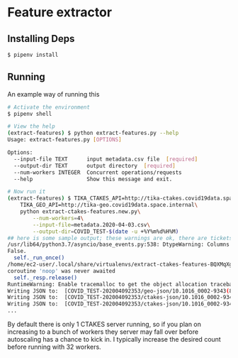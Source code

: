 # Feature extractor

## Installing Deps

```bash
$ pipenv install
```

## Running

An example way of running this

```bash
# Activate the environment
$ pipenv shell

# View the help
(extract-features) $ python extract-features.py --help
Usage: extract-features.py [OPTIONS]

Options:
  --input-file TEXT      input metadata.csv file  [required]
  --output-dir TEXT      output directory  [required]
  --num-workers INTEGER  Concurrent operations/requests
  --help                 Show this message and exit.

# Now run it
(extract-features) $ TIKA_CTAKES_API=http://tika-ctakes.covid19data.space.internal\
    TIKA_GEO_API=http://tika-geo.covid19data.space.internal\
    python extract-ctakes-features.new.py\
        --num-workers=4\
        --input-file=metadata.2020-04-03.csv\
        --output-dir=COVID_TEST-$(date -u +%Y%m%d%H%M)
## here is some sample output; these warnings are ok, there are tickets to fix the 'noop' one.
/usr/lib64/python3.7/asyncio/base_events.py:538: DtypeWarning: Columns (13) have mixed types.Specify dtype option on import or set low_memory=
False.
  self._run_once()
/home/ec2-user/.local/share/virtualenvs/extract-ctakes-features-BQXMqXgQ/lib64/python3.7/site-packages/aiohttp/client.py:977: RuntimeWarning: 
coroutine 'noop' was never awaited
  self._resp.release()
RuntimeWarning: Enable tracemalloc to get the object allocation traceback
Writing JSON to:  [COVID_TEST-202004092353/geo-json/10.1016_0002-9343(85)90361-4.json]
Writing JSON to:  [COVID_TEST-202004092353/ctakes-json/10.1016_0002-9343(73)90176-9.json]
Writing JSON to:  [COVID_TEST-202004092353/ctakes-json/10.1016_0002-9343(85)90361-4.json]
...
```

By default there is only 1 CTAKES server running, so if you plan on increasing to a bunch of workers they server may fall over before autoscaling has a chance to kick in. I typically increase the desired count before running with 32 workers.